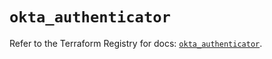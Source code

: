 # `okta_authenticator`

Refer to the Terraform Registry for docs: [`okta_authenticator`](https://registry.terraform.io/providers/okta/okta/4.14.0/docs/resources/authenticator).
